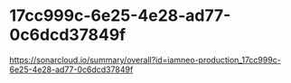 # 17cc999c-6e25-4e28-ad77-0c6dcd37849f
https://sonarcloud.io/summary/overall?id=iamneo-production_17cc999c-6e25-4e28-ad77-0c6dcd37849f
